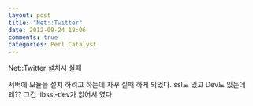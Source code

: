 ```yaml
---
layout: post
title: "Net::Twitter"
date: 2012-09-24 18:06
comments: true
categories: Perl Catalyst
---
```


Net::Twitter 설치시 실패

서버에 모듈을 설치 하려고 하는데 자꾸 실패 하게 되었다.
ssl도 있고 Dev도 있는데 왜??
그건 libssl-dev가 없어서 였다
